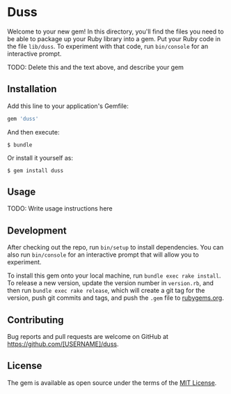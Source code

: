 # Duss

Welcome to your new gem! In this directory, you'll find the files you need to be able to package up your Ruby library into a gem. Put your Ruby code in the file `lib/duss`. To experiment with that code, run `bin/console` for an interactive prompt.

TODO: Delete this and the text above, and describe your gem

## Installation

Add this line to your application's Gemfile:

```ruby
gem 'duss'
```

And then execute:

    $ bundle

Or install it yourself as:

    $ gem install duss

## Usage

TODO: Write usage instructions here

## Development

After checking out the repo, run `bin/setup` to install dependencies. You can also run `bin/console` for an interactive prompt that will allow you to experiment.

To install this gem onto your local machine, run `bundle exec rake install`. To release a new version, update the version number in `version.rb`, and then run `bundle exec rake release`, which will create a git tag for the version, push git commits and tags, and push the `.gem` file to [rubygems.org](https://rubygems.org).

## Contributing

Bug reports and pull requests are welcome on GitHub at https://github.com/[USERNAME]/duss.

## License

The gem is available as open source under the terms of the [MIT License](https://opensource.org/licenses/MIT).
